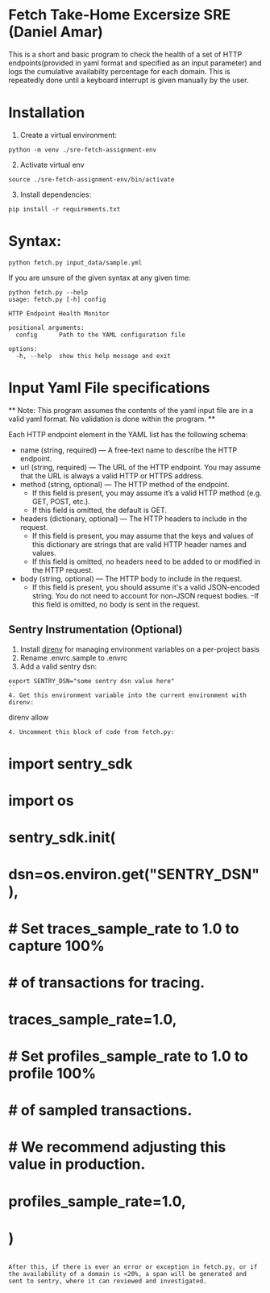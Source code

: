 
# Fetch Take-Home Excersize SRE (Daniel Amar)

This is a short and basic program to check the health of a set of HTTP endpoints(provided in yaml format and specified as an input parameter) and logs the cumulative availabilty percentage for each domain. This is repeatedly done until a keyboard interrupt is given manually by the user.


# Installation

1. Create a virtual environment:
```
python -m venv ./sre-fetch-assignment-env
```
2. Activate virtual env
```
source ./sre-fetch-assignment-env/bin/activate
```
3. Install dependencies:
```
pip install -r requirements.txt
```

# Syntax:
```
python fetch.py input_data/sample.yml
```
If you are unsure of the given syntax at any given time:
```
python fetch.py --help
usage: fetch.py [-h] config

HTTP Endpoint Health Monitor

positional arguments:
  config      Path to the YAML configuration file

options:
  -h, --help  show this help message and exit
```

# Input Yaml File specifications

** Note: This program assumes the contents of the yaml input file are in a valid yaml format. No validation is done within the program. ** 

Each HTTP endpoint element in the YAML list has the following schema:
- name (string, required) — A free-text name to describe the HTTP endpoint.
- url (string, required) — The URL of the HTTP endpoint.
You may assume that the URL is always a valid HTTP or HTTPS address.
- method (string, optional) — The HTTP method of the endpoint.
    - If this field is present, you may assume it’s a valid HTTP method (e.g. GET, POST, etc.).
    - If this field is omitted, the default is GET.
- headers (dictionary, optional) — The HTTP headers to include in the request.
    - If this field is present, you may assume that the keys and values of this dictionary are strings that are valid HTTP header names and values.
    -   If this field is omitted, no headers need to be added to or modified in the HTTP request.
- body (string, optional) — The HTTP body to include in the request.
    - If this field is present, you should assume it's a valid JSON-encoded string. You
    do not need to account for non-JSON request bodies.
     -If this field is omitted, no body is sent in the request.

## Sentry Instrumentation (Optional)

1. Install [direnv](https://direnv.net/docs/installation.html) for managing environment variables on a per-project basis
2. Rename .envrc.sample to .envrc
3. Add a valid sentry dsn:

```
export SENTRY_DSN="some sentry dsn value here"
``
4. Get this environment variable into the current environment with direnv:
```
direnv allow
```
4. Uncomment this block of code from fetch.py:
```
# import sentry_sdk
# import os
# sentry_sdk.init(
#     dsn=os.environ.get("SENTRY_DSN"),
#     # Set traces_sample_rate to 1.0 to capture 100%
#     # of transactions for tracing.
#     traces_sample_rate=1.0,
#     # Set profiles_sample_rate to 1.0 to profile 100%
#     # of sampled transactions.
#     # We recommend adjusting this value in production.
#     profiles_sample_rate=1.0,
# )
```

After this, if there is ever an error or exception in fetch.py, or if the availability of a domain is <20%, a span will be generated and sent to sentry, where it can reviewed and investigated. 